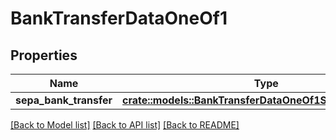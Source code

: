 # BankTransferDataOneOf1

## Properties

Name | Type | Description | Notes
------------ | ------------- | ------------- | -------------
**sepa_bank_transfer** | [**crate::models::BankTransferDataOneOf1SepaBankTransfer**](BankTransferData_oneOf_1_sepa_bank_transfer.md) |  | 

[[Back to Model list]](../README.md#documentation-for-models) [[Back to API list]](../README.md#documentation-for-api-endpoints) [[Back to README]](../README.md)



